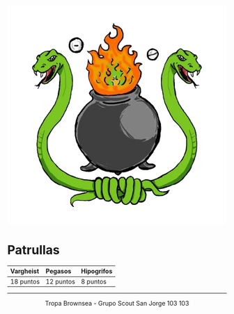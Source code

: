 ![300x300](./img/Alchimist-circle.png)

# Patrullas

| Vargheist    | Pegasos      | Hipogrifos   |
|:-------------|:-------------|:-------------|
| 18 puntos    | 12 puntos    | 8 puntos    |

* * *
<p style="text-align: center;">Tropa Brownsea - Grupo Scout San Jorge 103 103</p>
